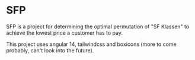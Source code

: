 # SFP

SFP is a project for determining the optimal permutation of "SF Klassen" to achieve the lowest price a customer has to pay.

This project uses angular 14, tailwindcss and boxicons (more to come probably, can't look into the future).
